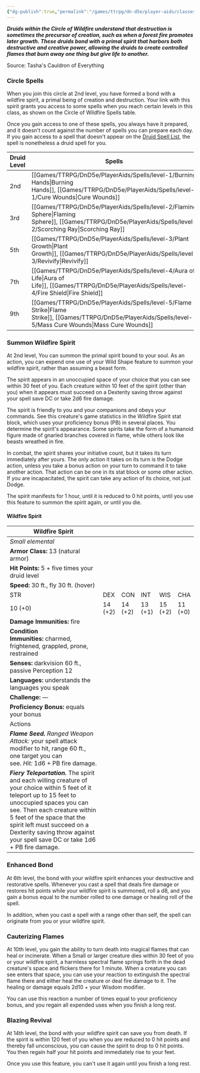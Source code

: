 ```yaml
---
{"dg-publish":true,"permalink":"/games/ttrpg/dn-d5e/player-aids/classes/class-specialisations/druid-circle-of-wildfire/","tags":["TTRPG/DND/5e"]}
---
```



**_Druids within the Circle of Wildfire understand that destruction is sometimes the precursor of creation, such as when a forest fire promotes later growth. These druids bond with a primal spirit that harbors both destructive and creative power, allowing the druids to create controlled flames that burn away one thing but give life to another._**

Source: Tasha's Cauldron of Everything

### Circle Spells

When you join this circle at 2nd level, you have formed a bond with a wildfire spirit, a primal being of creation and destruction. Your link with this spirit grants you access to some spells when you reach certain levels in this class, as shown on the Circle of Wildfire Spells table.

Once you gain access to one of these spells, you always have it prepared, and it doesn't count against the number of spells you can prepare each day. If you gain access to a spell that doesn't appear on the [Druid Spell List](http://dnd5e.wikidot.com/spells:druid), the spell is nonetheless a druid spell for you.

|Druid Level|Spells|
|---|---|
|2nd|[[Games/TTRPG/DnD5e/PlayerAids/Spells/level-1/Burning Hands\|Burning Hands]], [[Games/TTRPG/DnD5e/PlayerAids/Spells/level-1/Cure Wounds\|Cure Wounds]]|
|3rd|[[Games/TTRPG/DnD5e/PlayerAids/Spells/level-2/Flaming Sphere\|Flaming Sphere]], [[Games/TTRPG/DnD5e/PlayerAids/Spells/level-2/Scorching Ray\|Scorching Ray]]|
|5th|[[Games/TTRPG/DnD5e/PlayerAids/Spells/level-3/Plant Growth\|Plant Growth]], [[Games/TTRPG/DnD5e/PlayerAids/Spells/level-3/Revivify\|Revivify]] |
|7th|[[Games/TTRPG/DnD5e/PlayerAids/Spells/level-4/Aura of Life\|Aura of Life]], [[Games/TTRPG/DnD5e/PlayerAids/Spells/level-4/Fire Shield\|Fire Shield]] |
|9th|[[Games/TTRPG/DnD5e/PlayerAids/Spells/level-5/Flame Strike\|Flame Strike]], [[Games/TTRPG/DnD5e/PlayerAids/Spells/level-5/Mass Cure Wounds\|Mass Cure Wounds]] |

### Summon Wildfire Spirit

At 2nd level, You can summon the primal spirit bound to your soul. As an action, you can expend one use of your Wild Shape feature to summon your wildfire spirit, rather than assuming a beast form.

The spirit appears in an unoccupied space of your choice that you can see within 30 feet of you. Each creature within 10 feet of the spirit (other than you) when it appears must succeed on a Dexterity saving throw against your spell save DC or take 2d6 fire damage.

The spirit is friendly to you and your companions and obeys your commands. See this creature's game statistics in the Wildfire Spirit stat block, which uses your proficiency bonus (PB) in several places. You determine the spirit's appearance. Some spirits take the form of a humanoid figure made of gnarled branches covered in flame, while others look like beasts wreathed in fire.

In combat, the spirit shares your initiative count, but it takes its turn immediately after yours. The only action it takes on its turn is the Dodge action, unless you take a bonus action on your turn to command it to take another action. That action can be one in its stat block or some other action. If you are incapacitated, the spirit can take any action of its choice, not just Dodge.

The spirit manifests for 1 hour, until it is reduced to 0 hit points, until you use this feature to summon the spirit again, or until you die.

#### Wildfire Spirit
|Wildfire Spirit|   |   |   |   |   |
|---|---|---|---|---|---|
|_Small elemental_|   |   |   |   |   |
|**Armor Class:** 13 (natural armor)|   |   |   |   |   |
|**Hit Points:** 5 + five times your druid level|   |   |   |   |   |
|**Speed:** 30 ft., fly 30 ft. (hover)|   |   |   |   |   |
|STR|DEX|CON|INT|WIS|CHA|
|10 (+0)|14 (+2)|14 (+2)|13 (+1)|15 (+2)|11 (+0)|
|**Damage Immunities:** fire|   |   |   |   |   |
|**Condition Immunities:** charmed, frightened, grappled, prone, restrained|   |   |   |   |   |
|**Senses:** darkvision 60 ft., passive Perception 12|   |   |   |   |   |
|**Languages:** understands the languages you speak|   |   |   |   |   |
|**Challenge:** —|   |   |   |   |   |
|**Proficiency Bonus:** equals your bonus|   |   |   |   |   |
|Actions|   |   |   |   |   |
|**_Flame Seed._** _Ranged Weapon Attack:_ your spell attack modifier to hit, range 60 ft., one target you can see. _Hit:_ 1d6 + PB fire damage.|   |   |   |   |   |
|**_Fiery Teleportation._** The spirit and each willing creature of your choice within 5 feet of it teleport up to 15 feet to unoccupied spaces you can see. Then each creature within 5 feet of the space that the spirit left must succeed on a Dexterity saving throw against your spell save DC or take 1d6 + PB fire damage.|   |   |   |   |   |

### Enhanced Bond

At 6th level, the bond with your wildfire spirit enhances your destructive and restorative spells. Whenever you cast a spell that deals fire damage or restores hit points while your wildfire spirit is summoned, roll a d8, and you gain a bonus equal to the number rolled to one damage or healing roll of the spell.

In addition, when you cast a spell with a range other than self, the spell can originate from you or your wildfire spirit.

### Cauterizing Flames

At 10th level, you gain the ability to turn death into magical flames that can heal or incinerate. When a Small or larger creature dies within 30 feet of you or your wildfire spirit, a harmless spectral flame springs forth in the dead creature's space and flickers there for 1 minute. When a creature you can see enters that space, you can use your reaction to extinguish the spectral flame there and either heal the creature or deal fire damage to it. The healing or damage equals 2d10 + your Wisdom modifier.

You can use this reaction a number of times equal to your proficiency bonus, and you regain all expended uses when you finish a long rest.

### Blazing Revival

At 14th level, the bond with your wildfire spirit can save you from death. If the spirit is within 120 feet of you when you are reduced to 0 hit points and thereby fall unconscious, you can cause the spirit to drop to 0 hit points. You then regain half your hit points and immediately rise to your feet.

Once you use this feature, you can't use it again until you finish a long rest.

